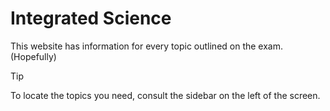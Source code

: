 # Integrated Science

This website has information for every topic outlined on the exam. (Hopefully)

> [!TIP]
> To locate the topics you need, consult the sidebar on the left of the screen.